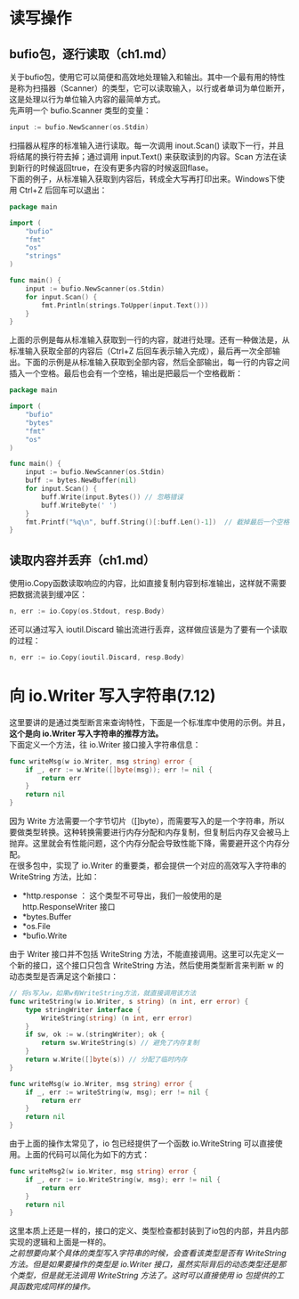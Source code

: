 # 读写操作

## bufio包，逐行读取（ch1.md）
关于bufio包，使用它可以简便和高效地处理输入和输出。其中一个最有用的特性是称为扫描器（Scanner）的类型，它可以读取输入，以行或者单词为单位断开，这是处理以行为单位输入内容的最简单方式。  
先声明一个 bufio.Scanner 类型的变量：
```go
input := bufio.NewScanner(os.Stdin)
```
扫描器从程序的标准输入进行读取。每一次调用 inout.Scan() 读取下一行，并且将结尾的换行符去掉；通过调用 input.Text() 来获取读到的内容。Scan 方法在读到新行的时候返回true，在没有更多内容的时候返回flase。  
下面的例子，从标准输入获取到内容后，转成全大写再打印出来。Windows下使用 Ctrl+Z 后回车可以退出：
```go
package main

import (
	"bufio"
	"fmt"
	"os"
	"strings"
)

func main() {
	input := bufio.NewScanner(os.Stdin)
	for input.Scan() {
		fmt.Println(strings.ToUpper(input.Text()))
	}
}
```
上面的示例是每从标准输入获取到一行的内容，就进行处理。还有一种做法是，从标准输入获取全部的内容后（Ctrl+Z 后回车表示输入完成），最后再一次全部输出。下面的示例是从标准输入获取到全部内容，然后全部输出，每一行的内容之间插入一个空格。最后也会有一个空格，输出是把最后一个空格截断：
```go
package main

import (
	"bufio"
	"bytes"
	"fmt"
	"os"
)

func main() {
	input := bufio.NewScanner(os.Stdin)
	buff := bytes.NewBuffer(nil)
	for input.Scan() {
		buff.Write(input.Bytes()) // 忽略错误
		buff.WriteByte(' ')
	}
	fmt.Printf("%q\n", buff.String()[:buff.Len()-1])  // 截掉最后一个空格
}
```

## 读取内容并丢弃（ch1.md）
使用io.Copy函数读取响应的内容，比如直接复制内容到标准输出，这样就不需要把数据流装到缓冲区：
```go
n, err := io.Copy(os.Stdout, resp.Body)
```
还可以通过写入 ioutil.Discard 输出流进行丢弃，这样做应该是为了要有一个读取的过程：
```go
n, err := io.Copy(ioutil.Discard, resp.Body)
```

# 向 io\.Writer 写入字符串(7.12)
这里要讲的是通过类型断言来查询特性，下面是一个标准库中使用的示例。并且，**这个是向 io\.Writer 写入字符串的推荐方法。**  
下面定义一个方法，往 io\.Writer 接口接入字符串信息：
```go
func writeMsg(w io.Writer, msg string) error {
	if _, err := w.Write([]byte(msg)); err != nil {
		return err
	}
	return nil
}
```
因为 Write 方法需要一个字节切片（[]byte），而需要写入的是一个字符串，所以要做类型转换。这种转换需要进行内存分配和内存复制，但复制后内存又会被马上抛弃。这里就会有性能问题，这个内存分配会导致性能下降，需要避开这个内存分配。  
在很多包中，实现了 io\.Writer 的重要类，都会提供一个对应的高效写入字符串的 WriteString 方法，比如：
+ \*http\.response ： 这个类型不可导出，我们一般使用的是 http\.ResponseWriter 接口
+ \*bytes\.Buffer
+ \*os\.File
+ \*bufio\.Write

由于 Writer 接口并不包括 WriteString 方法，不能直接调用。这里可以先定义一个新的接口，这个接口只包含 WriteString 方法，然后使用类型断言来判断 w 的动态类型是否满足这个新接口：
```go
// 将s写入w，如果w有WriteString方法，就直接调用该方法
func writeString(w io.Writer, s string) (n int, err error) {
	type stringWriter interface {
		WriteString(string) (n int, err error)
	}
	if sw, ok := w.(stringWriter); ok {
		return sw.WriteString(s) // 避免了内存复制
	}
	return w.Write([]byte(s)) // 分配了临时内存
}

func writeMsg(w io.Writer, msg string) error {
	if _, err := writeString(w, msg); err != nil {
		return err
	}
	return nil
}
```

由于上面的操作太常见了，io 包已经提供了一个函数 io\.WriteString 可以直接使用。上面的代码可以简化为如下的方式：
```go
func writeMsg2(w io.Writer, msg string) error {
	if _, err := io.WriteString(w, msg); err != nil {
		return err
	}
	return nil
}
```
这里本质上还是一样的，接口的定义、类型检查都封装到了io包的内部，并且内部实现的逻辑和上面是一样的。  
*之前想要向某个具体的类型写入字符串的时候，会查看该类型是否有 WriteString 方法。但是如果要操作的类型是 io\.Writer 接口，虽然实际背后的动态类型还是那个类型，但是就无法调用 WriteString 方法了。这时可以直接使用 io 包提供的工具函数完成同样的操作。*  